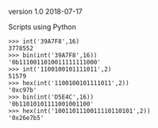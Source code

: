 version 1.0 2018-07-17

Scripts using Python

```
>>> int('39A7F8',16)
3778552
>>> bin(int('39A7F8',16))
'0b1110011010011111111000'
>>> int('1100100101111011',2)
51579
>>> hex(int('1100100101111011',2))
'0xc97b'
>>> bin(int('D5E4C',16))
'0b11010101111001001100'
>>> hex(int('1001101110011110110101',2))
'0x26e7b5'
```
